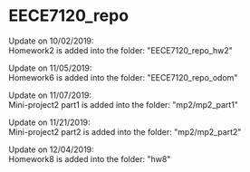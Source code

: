 # EECE7120_repo

Update on 10/02/2019:<br/>
Homework2 is added into the folder: "EECE7120_repo_hw2"

Update on 11/05/2019:<br/>
Homework6 is added into the folder: "EECE7120_repo_odom"

Update on 11/07/2019:<br/>
Mini-project2 part1 is added into the folder: "mp2/mp2_part1"

Update on 11/21/2019:<br/>
Mini-project2 part2 is added into the folder: "mp2/mp2_part2"

Update on 12/04/2019:<br/>
Homework8 is added into the folder: "hw8"
